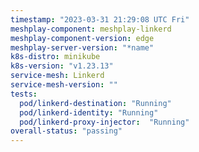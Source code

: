 ```yaml
---
timestamp: "2023-03-31 21:29:08 UTC Fri"
meshplay-component: meshplay-linkerd
meshplay-component-version: edge
meshplay-server-version: "*name"
k8s-distro: minikube
k8s-version: "v1.23.13"
service-mesh: Linkerd
service-mesh-version: ""
tests:
  pod/linkerd-destination: "Running"
  pod/linkerd-identity: "Running"
  pod/linkerd-proxy-injector:  "Running"
overall-status: "passing"
---
```

